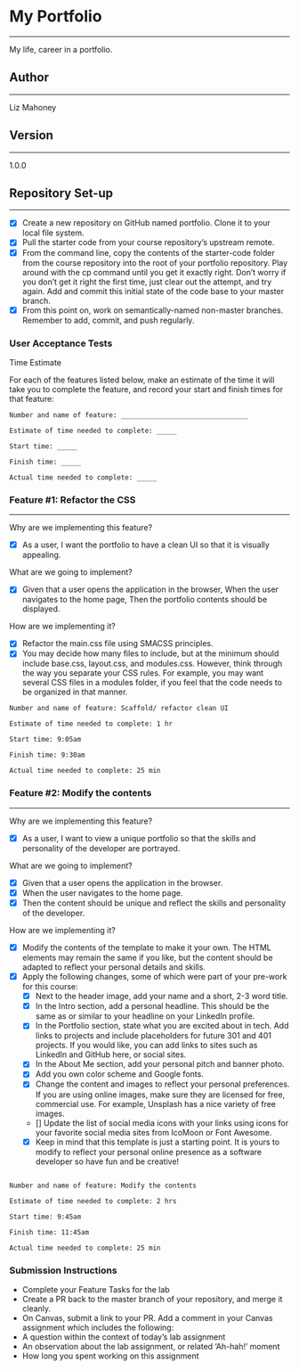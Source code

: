 # My Portfolio
---

My life, career in a portfolio.

## Author
---

Liz Mahoney

## Version
---

1.0.0


## Repository Set-up
---

- [x] Create a new repository on GitHub named portfolio. Clone it to your local file system.
- [x] Pull the starter code from your course repository’s upstream remote.
- [x] From the command line, copy the contents of the starter-code folder from the course repository into the root of your portfolio repository. Play around with the cp command until you get it exactly right. Don’t worry if you don’t get it right the first time, just clear out the attempt, and try again.
Add and commit this initial state of the code base to your master branch.
- [x] From this point on, work on semantically-named non-master branches. Remember to add, commit, and push regularly.

### User Acceptance Tests

Time Estimate

For each of the features listed below, make an estimate of the time it will take you to complete the feature, and record your start and finish times for that feature:

```
Number and name of feature: ________________________________

Estimate of time needed to complete: _____

Start time: _____

Finish time: _____

Actual time needed to complete: _____

```

### Feature #1: Refactor the CSS
---

Why are we implementing this feature?

- [x] As a user, I want the portfolio to have a clean UI so that it is visually appealing.
  
What are we going to implement?

- [x] Given that a user opens the application in the browser, When the user navigates to the home page, Then the portfolio contents should be displayed.

How are we implementing it?

- [x] Refactor the main.css file using SMACSS principles.
- [x] You may decide how many files to include, but at the minimum should include base.css, layout.css, and modules.css. However, think through the way you separate your CSS rules. For example, you may want several CSS files in a modules folder, if you feel that the code needs to be organized in that manner.

```
Number and name of feature: Scaffold/ refactor clean UI

Estimate of time needed to complete: 1 hr

Start time: 9:05am

Finish time: 9:30am

Actual time needed to complete: 25 min

```

### Feature #2: Modify the contents
---

Why are we implementing this feature?

- [x] As a user, I want to view a unique portfolio so that the skills and personality of the developer are portrayed.
  
What are we going to implement?

- [x] Given that a user opens the application in the browser.
- [x] When the user navigates to the home page.
- [x] Then the content should be unique and reflect the skills and personality of the developer.

How are we implementing it?

- [x] Modify the contents of the template to make it your own. The HTML elements may remain the same if you like, but the content should be adapted to reflect your personal details and skills.
- [x] Apply the following changes, some of which were part of your pre-work for this course:
  - [x] Next to the header image, add your name and a short, 2-3 word title.
  - [x] In the Intro section, add a personal headline. This should be the same as or similar to your headline on your LinkedIn profile.
  - [x] In the Portfolio section, state what you are excited about in tech. Add links to projects and include placeholders for future 301 and 401 projects. If you would like, you can add links to sites such as LinkedIn and GitHub here, or social sites.
  - [x] In the About Me section, add your personal pitch and banner photo.
  - [x] Add you own color scheme and Google fonts.
  - [x] Change the content and images to reflect your personal preferences. If you are using online images, make sure they are licensed for free, commercial use. For example, Unsplash has a nice variety of free images.
  - [] Update the list of social media icons with your links using icons for your favorite social media sites from IcoMoon or Font Awesome.
  - [x] Keep in mind that this template is just a starting point. It is yours to modify to reflect your personal online presence as a software developer so have fun and be creative!

```

Number and name of feature: Modify the contents

Estimate of time needed to complete: 2 hrs

Start time: 9:45am

Finish time: 11:45am

Actual time needed to complete: 25 min

```

### Submission Instructions

- Complete your Feature Tasks for the lab
- Create a PR back to the master branch of your repository, and merge it cleanly.
- On Canvas, submit a link to your PR. Add a comment in your Canvas assignment which includes the following:
- A question within the context of today’s lab assignment
- An observation about the lab assignment, or related ‘Ah-hah!’ moment
- How long you spent working on this assignment